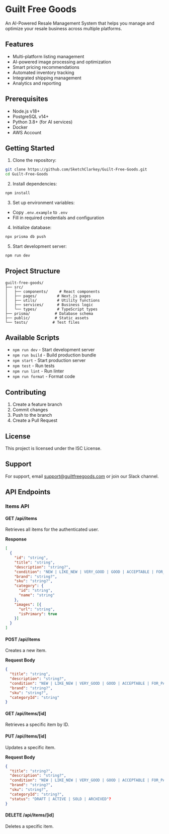 # Guilt Free Goods

An AI-Powered Resale Management System that helps you manage and optimize your resale business across multiple platforms.

## Features

- Multi-platform listing management
- AI-powered image processing and optimization
- Smart pricing recommendations
- Automated inventory tracking
- Integrated shipping management
- Analytics and reporting

## Prerequisites

- Node.js v18+
- PostgreSQL v14+
- Python 3.8+ (for AI services)
- Docker
- AWS Account

## Getting Started

1. Clone the repository:
```bash
git clone https://github.com/SketchClarkey/Guilt-Free-Goods.git
cd Guilt-Free-Goods
```

2. Install dependencies:
```bash
npm install
```

3. Set up environment variables:
- Copy `.env.example` to `.env`
- Fill in required credentials and configuration

4. Initialize database:
```bash
npx prisma db push
```

5. Start development server:
```bash
npm run dev
```

## Project Structure

```
guilt-free-goods/
├── src/
│   ├── components/     # React components
│   ├── pages/         # Next.js pages
│   ├── utils/         # Utility functions
│   ├── services/      # Business logic
│   └── types/         # TypeScript types
├── prisma/           # Database schema
├── public/           # Static assets
└── tests/           # Test files
```

## Available Scripts

- `npm run dev` - Start development server
- `npm run build` - Build production bundle
- `npm start` - Start production server
- `npm test` - Run tests
- `npm run lint` - Run linter
- `npm run format` - Format code

## Contributing

1. Create a feature branch
2. Commit changes
3. Push to the branch
4. Create a Pull Request

## License

This project is licensed under the ISC License.

## Support

For support, email support@guiltfreegoods.com or join our Slack channel.

## API Endpoints

### Items API

#### GET /api/items
Retrieves all items for the authenticated user.

**Response**
```json
[
  {
    "id": "string",
    "title": "string",
    "description": "string?",
    "condition": "NEW | LIKE_NEW | VERY_GOOD | GOOD | ACCEPTABLE | FOR_PARTS",
    "brand": "string?",
    "sku": "string?",
    "category": {
      "id": "string",
      "name": "string"
    },
    "images": [{
      "url": "string",
      "isPrimary": true
    }]
  }
]
```

#### POST /api/items
Creates a new item.

**Request Body**
```json
{
  "title": "string",
  "description": "string?",
  "condition": "NEW | LIKE_NEW | VERY_GOOD | GOOD | ACCEPTABLE | FOR_PARTS",
  "brand": "string?",
  "sku": "string?",
  "categoryId": "string"
}
```

#### GET /api/items/[id]
Retrieves a specific item by ID.

#### PUT /api/items/[id]
Updates a specific item.

**Request Body**
```json
{
  "title": "string?",
  "description": "string?",
  "condition": "NEW | LIKE_NEW | VERY_GOOD | GOOD | ACCEPTABLE | FOR_PARTS"?,
  "brand": "string?",
  "sku": "string?",
  "categoryId": "string?",
  "status": "DRAFT | ACTIVE | SOLD | ARCHIVED"?
}
```

#### DELETE /api/items/[id]
Deletes a specific item.